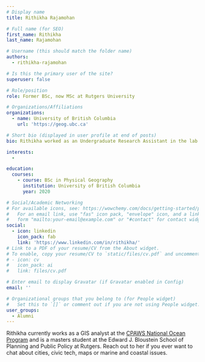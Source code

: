 ```yaml
---
# Display name
title: Rithikha Rajamohan

# Full name (for SEO)
first_name: Rithikha
last_name: Rajamohan

# Username (this should match the folder name)
authors:
  - rithikha-rajamohan

# Is this the primary user of the site?
superuser: false

# Role/position
role: Former BSc, now MSc at Rutgers University 

# Organizations/Affiliations
organizations:
  - name: University of British Columbia
    url: 'https://geog.ubc.ca'

# Short bio (displayed in user profile at end of posts)
bio: Rithikha worked as an Undergraduate Research Assistant in the lab.

interests:
  - 

education:
  courses:
    - course: BSc in Physical Geography
      institution: University of British Columbia
      year: 2020

# Social/Academic Networking
# For available icons, see: https://wowchemy.com/docs/getting-started/page-builder/#icons
#   For an email link, use "fas" icon pack, "envelope" icon, and a link in the
#   form "mailto:your-email@example.com" or "#contact" for contact widget.
social:
  - icon: linkedin
    icon_pack: fab
    link: 'https://www.linkedin.com/in/rithikha/'
# Link to a PDF of your resume/CV from the About widget.
# To enable, copy your resume/CV to `static/files/cv.pdf` and uncomment the lines below.
# - icon: cv
#   icon_pack: ai
#   link: files/cv.pdf

# Enter email to display Gravatar (if Gravatar enabled in Config)
email: ''

# Organizational groups that you belong to (for People widget)
#   Set this to `[]` or comment out if you are not using People widget.
user_groups:
  - Alumni
---
```


Rithikha currently works as a GIS analyst at the [CPAWS National Ocean Program](https://cpaws.org/our-work/ocean/) and is a masters student at the Edward J. Bloustein School of Planning and Public Policy at Rutgers. Reach out to her if you ever want to chat about cities, civic tech, maps or marine and coastal issues.
